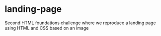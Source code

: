 # landing-page
Second HTML foundations challenge where we reproduce a landing page using HTML and CSS based on an image
